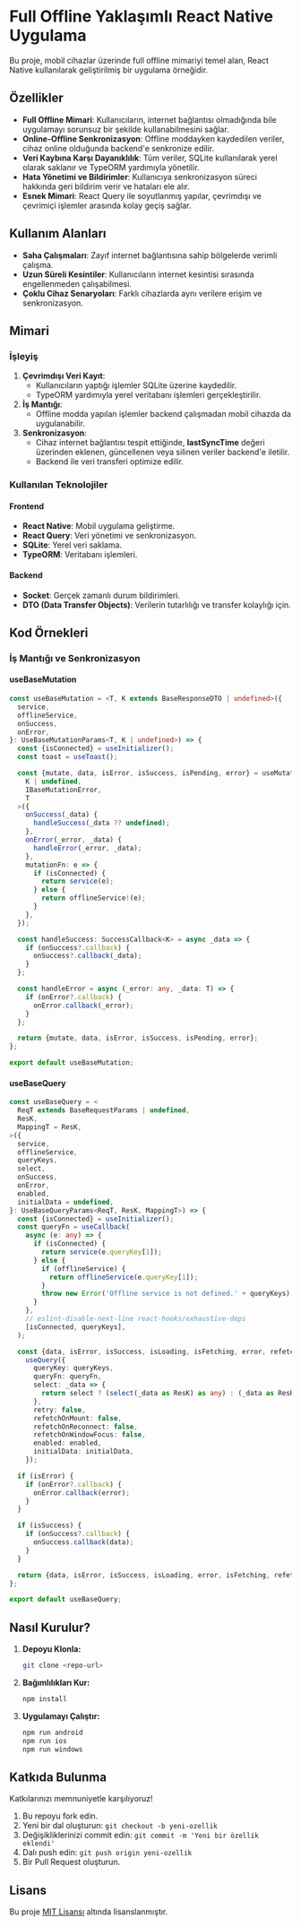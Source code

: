 # Full Offline Yaklaşımlı React Native Uygulama

Bu proje, mobil cihazlar üzerinde full offline mimariyi temel alan, React Native kullanılarak geliştirilmiş bir uygulama örneğidir.

## Özellikler

- **Full Offline Mimari**: Kullanıcıların, internet bağlantısı olmadığında bile uygulamayı sorunsuz bir şekilde kullanabilmesini sağlar.
- **Online-Offline Senkronizasyon**: Offline moddayken kaydedilen veriler, cihaz online olduğunda backend'e senkronize edilir.
- **Veri Kaybına Karşı Dayanıklılık**: Tüm veriler, SQLite kullanılarak yerel olarak saklanır ve TypeORM yardımıyla yönetilir.
- **Hata Yönetimi ve Bildirimler**: Kullanıcıya senkronizasyon süreci hakkında geri bildirim verir ve hataları ele alır.
- **Esnek Mimari**: React Query ile soyutlanmış yapılar, çevrimdışı ve çevrimiçi işlemler arasında kolay geçiş sağlar.

## Kullanım Alanları

- **Saha Çalışmaları**: Zayıf internet bağlantısına sahip bölgelerde verimli çalışma.
- **Uzun Süreli Kesintiler**: Kullanıcıların internet kesintisi sırasında engellenmeden çalışabilmesi.
- **Çoklu Cihaz Senaryoları**: Farklı cihazlarda aynı verilere erişim ve senkronizasyon.

## Mimari

### İşleyiş
1. **Çevrimdışı Veri Kayıt**:
   - Kullanıcıların yaptığı işlemler SQLite üzerine kaydedilir.
   - TypeORM yardımıyla yerel veritabanı işlemleri gerçekleştirilir.
2. **İş Mantığı**:
   - Offline modda yapılan işlemler backend çalışmadan mobil cihazda da uygulanabilir.
3. **Senkronizasyon**:
   - Cihaz internet bağlantısı tespit ettiğinde, **lastSyncTime** değeri üzerinden eklenen, güncellenen veya silinen veriler backend'e iletilir.
   - Backend ile veri transferi optimize edilir.

### Kullanılan Teknolojiler

#### Frontend
- **React Native**: Mobil uygulama geliştirme.
- **React Query**: Veri yönetimi ve senkronizasyon.
- **SQLite**: Yerel veri saklama.
- **TypeORM**: Veritabanı işlemleri.

#### Backend
- **Socket**: Gerçek zamanlı durum bildirimleri.
- **DTO (Data Transfer Objects)**: Verilerin tutarlılığı ve transfer kolaylığı için.

## Kod Örnekleri

### İş Mantığı ve Senkronizasyon
#### useBaseMutation
```typescript
const useBaseMutation = <T, K extends BaseResponseDTO | undefined>({
  service,
  offlineService,
  onSuccess,
  onError,
}: UseBaseMutationParams<T, K | undefined>) => {
  const {isConnected} = useInitializer();
  const toast = useToast();

  const {mutate, data, isError, isSuccess, isPending, error} = useMutation<
    K | undefined,
    IBaseMutationError,
    T
  >({
    onSuccess(_data) {
      handleSuccess(_data ?? undefined);
    },
    onError(_error, _data) {
      handleError(_error, _data);
    },
    mutationFn: e => {
      if (isConnected) {
        return service(e);
      } else {
        return offlineService!(e);
      }
    },
  });

  const handleSuccess: SuccessCallback<K> = async _data => {
    if (onSuccess?.callback) {
      onSuccess?.callback(_data);
    }
  };

  const handleError = async (_error: any, _data: T) => {
    if (onError?.callback) {
      onError.callback(_error);
    }
  };

  return {mutate, data, isError, isSuccess, isPending, error};
};

export default useBaseMutation;
```

#### useBaseQuery
```typescript
const useBaseQuery = <
  ReqT extends BaseRequestParams | undefined,
  ResK,
  MappingT = ResK,
>({
  service,
  offlineService,
  queryKeys,
  select,
  onSuccess,
  onError,
  enabled,
  initialData = undefined,
}: UseBaseQueryParams<ReqT, ResK, MappingT>) => {
  const {isConnected} = useInitializer();
  const queryFn = useCallback(
    async (e: any) => {
      if (isConnected) {
        return service(e.queryKey[1]);
      } else {
        if (offlineService) {
          return offlineService(e.queryKey[1]);
        }
        throw new Error('Offline service is not defined.' + queryKeys);
      }
    },
    // eslint-disable-next-line react-hooks/exhaustive-deps
    [isConnected, queryKeys],
  );

  const {data, isError, isSuccess, isLoading, isFetching, error, refetch} =
    useQuery({
      queryKey: queryKeys,
      queryFn: queryFn,
      select: _data => {
        return select ? (select(_data as ResK) as any) : (_data as ResK);
      },
      retry: false,
      refetchOnMount: false,
      refetchOnReconnect: false,
      refetchOnWindowFocus: false,
      enabled: enabled,
      initialData: initialData,
    });

  if (isError) {
    if (onError?.callback) {
      onError.callback(error);
    }
  }

  if (isSuccess) {
    if (onSuccess?.callback) {
      onSuccess.callback(data);
    }
  }

  return {data, isError, isSuccess, isLoading, error, isFetching, refetch};
};

export default useBaseQuery;
```

## Nasıl Kurulur?

1. **Depoyu Klonla:**
   ```bash
   git clone <repo-url>
   ```
2. **Bağımlılıkları Kur:**
   ```bash
   npm install
   ```

4. **Uygulamayı Çalıştır:**
   ```bash
   npm run android
   npm run ios
   npm run windows
   ```

## Katkıda Bulunma

Katkılarınızı memnuniyetle karşılıyoruz!

1. Bu repoyu fork edin.
2. Yeni bir dal oluşturun: `git checkout -b yeni-ozellik`
3. Değişikliklerinizi commit edin: `git commit -m 'Yeni bir özellik eklendi'`
4. Dalı push edin: `git push origin yeni-ozellik`
5. Bir Pull Request oluşturun.

## Lisans
Bu proje [MIT Lisansı](LICENSE) altında lisanslanmıştır.

